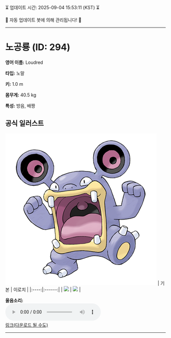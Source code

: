 
⏳ 업데이트 시간: 2025-09-04 15:53:11 (KST) ⏳

🤖 자동 업데이트 봇에 의해 관리됩니다! 🤖

---

# 노공룡 (ID: 294)
**영어 이름:** Loudred

**타입:** 노말

**키:** 1.0 m

**몸무게:** 40.5 kg

**특성:** 방음, 배짱

## 공식 일러스트
![](https://raw.githubusercontent.com/PokeAPI/sprites/master/sprites/pokemon/other/official-artwork/294.png)
| 기본 | 이로치 |
|:----:|:------:|
| <img src="http://play.pokemonshowdown.com/sprites/ani/loudred.gif" width="200"> | <img src="http://play.pokemonshowdown.com/sprites/ani-shiny/loudred.gif" width="200"> |

**울음소리:**<br><audio controls src="https://raw.githubusercontent.com/PokeAPI/cries/main/cries/pokemon/latest/294.ogg"></audio><br> [링크(다운로드 될 수도)](https://raw.githubusercontent.com/PokeAPI/cries/main/cries/pokemon/latest/294.ogg)


---

